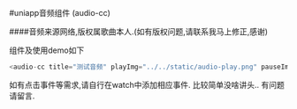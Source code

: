 #uniapp音频组件 (audio-cc)

####音频来源网络,版权属歌曲本人.(如有版权问题,请联系我马上修正,感谢)

组件及使用demo如下

```js
<audio-cc title="测试音频" playImg="../../static/audio-play.png" pauseImg="../../static/audio-stop.png" src="https://raw.githubusercontent.com/huaiyohu0/audio-cc/master/static/1.mp3"></audio-cc>
```

如有点击事件等需求,请自行在watch中添加相应事件. 比较简单没啥讲头.. 有问题请留言.